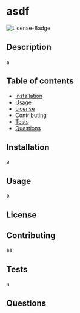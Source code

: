 # asdf
  
  ![License-Badge](https://img.shields.io/static/v1?label=License&message=The-Unlicense&color=Green.svg "License Badge")
  

  ## Description
  a
  
  ## Table of contents 
  
  * [Installation](#installation)
  * [Usage](#usage)
  * [License](#license)
  * [Contributing](#contributing)
  * [Tests](#tests)
  * [Questions](#questions)

  ## Installation
  a
  
  ## Usage
  a

  ## License
  

  ## Contributing
  aa

  ## Tests
  a

  ## Questions

